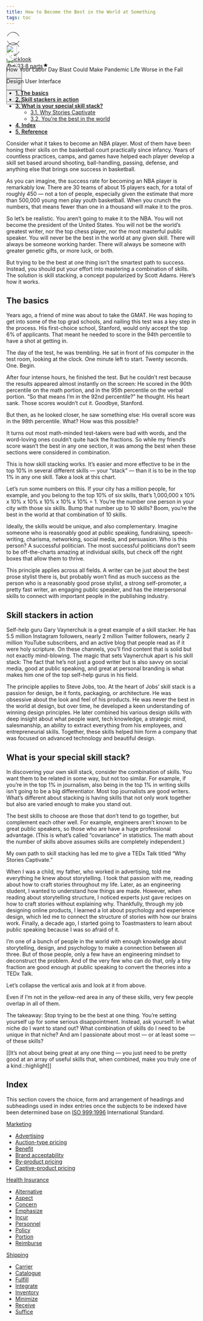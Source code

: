 ```yaml
---
title: How to Become the Best in the World at Something
tags: toc
---
```


<div class="ijk"><div class="ntt fb ik il im" style="height: 28px;"><div class="o ntt"><div><a href="https://quicklook.netlify.app/about/" rel="noopener"><div class="ce in io"><div class="ip ntt fa o p gnn iq ir is it iu eg"><svg width="36" height="36" viewBox="0 0 36 36"><path fill-rule="evenodd" clip-rule="evenodd" d="M18 1.87c-6.63 0-12.4 4.14-15.21 10.21L2 11.71C4.94 5.37 11 1 18 1s13.06 4.37 16 10.71l-.79.37C30.4 6.01 24.63 1.88 18 1.88zM2.79 23.92c2.81 6.07 8.58 10.2 15.21 10.2 6.63 0 12.4-4.13 15.21-10.2l.79.37C31.06 30.63 25 35 18 35S4.94 30.63 2 24.29l.79-.37z"></path></svg></div><img alt="Quicklook" class="amm dpp io in" src="https://avatars0.githubusercontent.com/u/68094278?v=4?crop=0.525xw:1xh;center,top&resize=640:*" width="28" height="28" style="margin-top: 0px;"></div></a></div><div class="iv ab ntt"><div class="ntt"><div style="flex:1; align-self: center;"><span class="crr cs cb cc fgg"><a href="https://quicklook.netlify.app/about/" class="" rel="noopener" style="background-image: none;"><h10 class="crr cs cb cc gjj">Quicklook</h10></a></span></div></div><span class="crr cs cb cc gh" style="align-self: center;"><a class="" rel="noopener" href="https://quicklook.netlify.app/posts/toc" style="background-image: none;"><h10 class="crr cs cb cc gh"><span class="iw"></span>Jun 23<span class="ix gh">·</span>8 parts<svg class="iy iz ja" width="15" height="15" viewBox="0 0 15 15"><path d="M7.44 2.32c.03-.1.09-.1.12 0l1.2 3.53a.29.29 0 0 0 .26.2h3.88c.11 0 .13.04.04.1L9.8 8.33a.27.27 0 0 0-.1.29l1.2 3.53c.03.1-.01.13-.1.07l-3.14-2.18a.3.3 0 0 0-.32 0L4.2 12.22c-.1.06-.14.03-.1-.07l1.2-3.53a.27.27 0 0 0-.1-.3L2.06 6.16c-.1-.06-.07-.12.03-.12h3.89a.29.29 0 0 0 .26-.19l1.2-3.52z"></path></svg></h10></a></span></div></div><div class="ntt jb jc jd je jf jg jh ji ex" style="align-self: center;"><div class="ntt o"><div class="jj amm"><div class="by" aria-hidden="false"><button class="boo ch ax ay az ba bb bcc bdd be dl dm bh dn do"><svg width="25" height="25" class="q"><g fill-rule="evenodd"><path d="M15.6 5a.42.42 0 0 0 .17-.3.42.42 0 0 0-.12-.33l-2.8-2.79a.5.5 0 0 0-.7 0l-2.8 2.8a.4.4 0 0 0-.1.32c0 .12.07.23.16.3h.02a.45.45 0 0 0 .57-.04l2-2V10c0 .28.23.5.5.5s.5-.22.5-.5V2.93l2.02 2.02c.08.07.18.12.3.13.11.01.21-.02.3-.08v.01"></path><path d="M18 7h-1.5a.5.5 0 0 0 0 1h1.6c.5 0 .9.4.9.9v10.2c0 .5-.4.9-.9.9H6.9a.9.9 0 0 1-.9-.9V8.9c0-.5.4-.9.9-.9h1.6a.5.5 0 0 0 .35-.15A.5.5 0 0 0 9 7.5a.5.5 0 0 0-.15-.35A.5.5 0 0 0 8.5 7H7a2 2 0 0 0-2 2v10c0 1.1.9 2 2 2h11a2 2 0 0 0 2-2V9a2 2 0 0 0-2-2"></path></g></svg></button></div></div><div class="jk amm"><div><div class="iy"><div><div class="by" role="tooltip" aria-hidden="false" aria-describedby="1" aria-labelledby="1"><button class="boo ch ax ay az ba bb bcc bdd be dl dm bh dn do" onclick="tocContainer()"><svg width="25" height="25" viewBox="0 0 25 25"><path d="M19 6a2 2 0 0 0-2-2H8a2 2 0 0 0-2 2v14.66h.01c.01.1.05.2.12.28a.5.5 0 0 0 .7.03l5.67-4.12 5.66 4.13a.5.5 0 0 0 .71-.03.5.5 0 0 0 .12-.29H19V6zm-6.84 9.97L7 19.64V6a1 1 0 0 1 1-1h9a1 1 0 0 1 1 1v13.64l-5.16-3.67a.49.49 0 0 0-.68 0z" fill-rule="evenodd"></path></svg></button></div></div></div></div></div><div class="jl amm ag"><div class="by" aria-hidden="false"><div class="by" aria-hidden="false"><div class="amm bk bee"><button class="boo ch ax ay az ba bb bcc bdd be dl dm bh dn do"><svg class="q jm jn" width="25" height="25"><path d="M5 12.5c0 .55.2 1.02.59 1.41.39.4.86.59 1.41.59.55 0 1.02-.2 1.41-.59.4-.39.59-.86.59-1.41 0-.55-.2-1.02-.59-1.41A1.93 1.93 0 0 0 7 10.5c-.55 0-1.02.2-1.41.59-.4.39-.59.86-.59 1.41zm5.62 0c0 .55.2 1.02.58 1.41.4.4.87.59 1.42.59.55 0 1.02-.2 1.41-.59.4-.39.59-.86.59-1.41 0-.55-.2-1.02-.59-1.41a1.93 1.93 0 0 0-1.41-.59c-.55 0-1.03.2-1.42.59-.39.39-.58.86-.58 1.41zm5.6 0c0 .55.2 1.02.58 1.41.4.4.87.59 1.43.59.56 0 1.03-.2 1.42-.59.39-.39.58-.86.58-1.41 0-.55-.2-1.02-.58-1.41a1.93 1.93 0 0 0-1.42-.59c-.56 0-1.04.2-1.43.59-.39.39-.58.86-.58 1.41z" fill-rule="evenodd"></path></svg></button></div></div></div></div></div></div></div></div>

<div id="bottommenu" class="ijk"><div class="ntt fb ik il im" style="height: 28px;"><div class="o ntt"><div><a href="https://quicklook.netlify.app/about/" rel="noopener"><div class="ce in io"><div class="ip ntt fa o p gnn iq ir is it iu eg"><svg width="36" height="36" viewBox="0 0 36 36"><path fill-rule="evenodd" clip-rule="evenodd" d="M18 1.87c-6.63 0-12.4 4.14-15.21 10.21L2 11.71C4.94 5.37 11 1 18 1s13.06 4.37 16 10.71l-.79.37C30.4 6.01 24.63 1.88 18 1.88zM2.79 23.92c2.81 6.07 8.58 10.2 15.21 10.2 6.63 0 12.4-4.13 15.21-10.2l.79.37C31.06 30.63 25 35 18 35S4.94 30.63 2 24.29l.79-.37z"></path></svg></div><img alt="Quicklook" class="amm dpp io in" src="https://avatars0.githubusercontent.com/u/68094278?v=4?crop=0.525xw:1xh;center,top&resize=640:*" width="28" height="28" style="margin-top: 0px;"></div></a></div></div><div class="ntt jb jc jd je jf jg jh ji ex" style="align-self: center;"><div class="ntt o"><div class="jj amm"><div class="by" aria-hidden="false"><button class="boo ch ax ay az ba bb bcc bdd be dl dm bh dn do"><svg width="25" height="25" class="q" style="fill: #f5f5f7;"><g fill-rule="evenodd"><path d="M15.6 5a.42.42 0 0 0 .17-.3.42.42 0 0 0-.12-.33l-2.8-2.79a.5.5 0 0 0-.7 0l-2.8 2.8a.4.4 0 0 0-.1.32c0 .12.07.23.16.3h.02a.45.45 0 0 0 .57-.04l2-2V10c0 .28.23.5.5.5s.5-.22.5-.5V2.93l2.02 2.02c.08.07.18.12.3.13.11.01.21-.02.3-.08v.01"></path><path d="M18 7h-1.5a.5.5 0 0 0 0 1h1.6c.5 0 .9.4.9.9v10.2c0 .5-.4.9-.9.9H6.9a.9.9 0 0 1-.9-.9V8.9c0-.5.4-.9.9-.9h1.6a.5.5 0 0 0 .35-.15A.5.5 0 0 0 9 7.5a.5.5 0 0 0-.15-.35A.5.5 0 0 0 8.5 7H7a2 2 0 0 0-2 2v10c0 1.1.9 2 2 2h11a2 2 0 0 0 2-2V9a2 2 0 0 0-2-2"></path></g></svg></button></div></div><div class="jk amm"><div><div class="iy"><div><div class="by" role="tooltip" aria-hidden="false" aria-describedby="1" aria-labelledby="1"><button class="boo ch ax ay az ba bb bcc bdd be dl dm bh dn do" onclick="tocContainer()" style="fill: #f5f5f7;"><svg width="25" height="25" viewBox="0 0 25 25"><path d="M19 6a2 2 0 0 0-2-2H8a2 2 0 0 0-2 2v14.66h.01c.01.1.05.2.12.28a.5.5 0 0 0 .7.03l5.67-4.12 5.66 4.13a.5.5 0 0 0 .71-.03.5.5 0 0 0 .12-.29H19V6zm-6.84 9.97L7 19.64V6a1 1 0 0 1 1-1h9a1 1 0 0 1 1 1v13.64l-5.16-3.67a.49.49 0 0 0-.68 0z" fill-rule="evenodd"></path></svg></button></div></div></div></div></div><div class="jl amm ag" style="margin-right: 34px;"><div class="by" aria-hidden="false"><div class="by" aria-hidden="false"><div class="amm bk bee"><button class="boo ch ax ay az ba bb bcc bdd be dl dm bh dn do"><svg class="q jm jn" width="25" height="25" style="fill: #f5f5f7;"><path d="M5 12.5c0 .55.2 1.02.59 1.41.39.4.86.59 1.41.59.55 0 1.02-.2 1.41-.59.4-.39.59-.86.59-1.41 0-.55-.2-1.02-.59-1.41A1.93 1.93 0 0 0 7 10.5c-.55 0-1.02.2-1.41.59-.4.39-.59.86-.59 1.41zm5.62 0c0 .55.2 1.02.58 1.41.4.4.87.59 1.42.59.55 0 1.02-.2 1.41-.59.4-.39.59-.86.59-1.41 0-.55-.2-1.02-.59-1.41a1.93 1.93 0 0 0-1.41-.59c-.55 0-1.03.2-1.42.59-.39.39-.58.86-.58 1.41zm5.6 0c0 .55.2 1.02.58 1.41.4.4.87.59 1.43.59.56 0 1.03-.2 1.42-.59.39-.39.58-.86.58-1.41 0-.55-.2-1.02-.58-1.41a1.93 1.93 0 0 0-1.42-.59c-.56 0-1.04.2-1.43.59-.39.39-.58.86-.58 1.41z" fill-rule="evenodd"></path></svg></button></div></div></div></div></div></div></div></div>

<link rel="stylesheet" href="/assets/css/toc.css">
<script src="/assets/js/toc.js"/></script>
<div id="toc-container">
<div class="user-guide-header">
<button type="button" class="close" onclick="tocContainer()" data-dismiss="modal" aria-label="Close" style="border-width: 0px;outline: none;background: transparent;margin: 0;padding: 0;"><span aria-hidden="true"><amp-icon class="icon hydrated" role="presentation" aria-hidden="true" innerhtml="<svg width=&quot;21&quot; height=&quot;21&quot; xmlns=&quot;http://www.w3.org/2000/svg&quot;><path d=&quot;M10.5 21C4.724 21 0 16.275 0 10.5S4.724 0 10.5 0 21 4.725 21 10.5 16.276 21 10.5 21zm-3.543-5.967a.96.96 0 00.693-.295l2.837-2.842 2.85 2.842c.167.167.41.295.693.295.552 0 1.001-.461 1.001-1.012 0-.281-.115-.512-.295-.704L11.899 10.5l2.85-2.855a.875.875 0 00.295-.68c0-.55-.45-.998-1.001-.998a.871.871 0 00-.668.295l-2.888 2.855-2.862-2.843a.891.891 0 00-.668-.281.99.99 0 00-1.001.986c0 .269.116.512.295.678L9.088 10.5l-2.837 2.843a.926.926 0 00-.295.678c0 .551.45 1.012 1.001 1.012z&quot; fill=&quot;#FFF&quot; fill-rule=&quot;nonzero&quot;/></svg>
" name="web-VideoPlayer-close"><svg width="21" height="21" xmlns="http://www.w3.org/2000/svg" style="fill: rgba(255, 255, 255, 0.9);"><path d="M10.5 21C4.724 21 0 16.275 0 10.5S4.724 0 10.5 0 21 4.725 21 10.5 16.276 21 10.5 21zm-3.543-5.967a.96.96 0 00.693-.295l2.837-2.842 2.85 2.842c.167.167.41.295.693.295.552 0 1.001-.461 1.001-1.012 0-.281-.115-.512-.295-.704L11.899 10.5l2.85-2.855a.875.875 0 00.295-.68c0-.55-.45-.998-1.001-.998a.871.871 0 00-.668.295l-2.888 2.855-2.862-2.843a.891.891 0 00-.668-.281.99.99 0 00-1.001.986c0 .269.116.512.295.678L9.088 10.5l-2.837 2.843a.926.926 0 00-.295.678c0 .551.45 1.012 1.001 1.012z" fill="#FFF" fill-rule="nonzero"></path></svg>
</amp-icon></span></button>
<p class="toc-title">How Your Labor Day Blast Could Make Pandemic Life Worse in the Fall</p>
<span class="label label-info">Design</span>
<span class="label label-info"> User Interface</span>
</div>
        <nav>
            <ul class="toc-list">
                <li class="re-li makedl a"><a href="#the_basics" style="background-image: none; font-weight: 600;">1. The basics</a></li>
                <li class="re-li makedl a"><a href="#skill-stackers" style="background-image: none; font-weight: 600;">2. Skill stackers in action</a></li>
                <li class="re-li makedl a"><a href="#special-skill" style="background-image: none; font-weight: 600;">3. What is your special skill stack?</a>
            <ul><li class="re-li makedl a" style="margin-left: 16px;"><a href="#skill" style="background-image: none;">3.1. Why Stories Captivate</a></li>
                <li class="re-li makedl a" style="margin-left: 16px;"><a href="#best" style="background-image: none;">3.2. You’re the best in the world</a></li></ul></li>
                <li class="re-li makedl a"><a href="#index" style="background-image: none; font-weight: 600;">4. Index</a></li>
                <li class="re-li makedl a"><a href="#chu-thich" style="background-image: none; font-weight: 600;">5. Reference</a></li>
            </ul>
        </nav>
</div>

Consider what it takes to become an NBA player. Most of them have been honing their skills on the basketball court practically since infancy. Years of countless practices, camps, and games have helped each player develop a skill set based around shooting, ball-handling, passing, defense, and anything else that brings one success in basketball.

As you can imagine, the success rate for becoming an NBA player is remarkably low. There are 30 teams of about 15 players each, for a total of roughly 450 — not a ton of people, especially given the estimate that more than 500,000 young men play youth basketball. When you crunch the numbers, that means fewer than one in a thousand will make it to the pros.

So let’s be realistic. You aren’t going to make it to the NBA. You will not become the president of the United States. You will not be the world’s greatest writer, nor the top chess player, nor the most masterful public speaker. You will never be the best in the world at any given skill. There will always be someone working harder. There will always be someone with greater genetic gifts, or more luck, or both.

But trying to be the best at one thing isn’t the smartest path to success. Instead, you should put your effort into mastering a combination of skills. The solution is skill stacking, a concept popularized by Scott Adams. Here’s how it works.

<h2 id="the_basics">The basics</h2>

Years ago, a friend of mine was about to take the GMAT. He was hoping to get into some of the top grad schools, and nailing this test was a key step in the process. His first-choice school, Stanford, would only accept the top 6% of applicants. That meant he needed to score in the 94th percentile to have a shot at getting in.

The day of the test, he was trembling. He sat in front of his computer in the test room, looking at the clock. One minute left to start. Twenty seconds. One. Begin.

After four intense hours, he finished the test. But he couldn’t rest because the results appeared almost instantly on the screen: He scored in the 90th percentile on the math portion, and in the 95th percentile on the verbal portion. “So that means I’m in the 92nd percentile?” he thought. His heart sank. Those scores wouldn’t cut it. Goodbye, Stanford.

But then, as he looked closer, he saw something else: His overall score was in the 98th percentile. What? How was this possible?

It turns out most math-minded test-takers were bad with words, and the word-loving ones couldn’t quite hack the fractions. So while my friend’s score wasn’t the best in any one section, it was among the best when these sections were considered in combination.

This is how skill stacking works. It’s easier and more effective to be in the top 10% in several different skills — your “stack” — than it is to be in the top 1% in any one skill. Take a look at this chart.

Let’s run some numbers on this. If your city has a million people, for example, and you belong to the top 10% of six skills, that’s 1,000,000 x 10% x 10% x 10% x 10% x 10% x 10% = 1. You’re the number one person in your city with those six skills. Bump that number up to 10 skills? Boom, <span id="best">you’re the best in the world</span> at that combination of 10 skills.

Ideally, the skills would be unique, and also complementary. Imagine someone who is reasonably good at public speaking, fundraising, speech-writing, charisma, networking, social media, and persuasion. Who is this person? A successful politician. The most successful politicians don’t seem to be off-the-charts amazing at individual skills, but check off the right boxes that allow them to thrive.

This principle applies across all fields. A writer can be just about the best prose stylist there is, but probably won’t find as much success as the person who is a reasonably good prose stylist, a strong self-promoter, a pretty fast writer, an engaging public speaker, and has the interpersonal skills to connect with important people in the publishing industry.

<h2 id="skill-stackers">Skill stackers in action</h2>

Self-help guru Gary Vaynerchuk is a great example of a skill stacker. He has 5.5 million Instagram followers, nearly 2 million Twitter followers, nearly 2 million YouTube subscribers, and an active blog that people read as if it were holy scripture. On these channels, you’ll find content that is solid but not exactly mind-blowing. The magic that sets Vaynerchuk apart is his skill stack: The fact that he’s not just a good writer but is also savvy on social media, good at public speaking, and great at personal branding is what makes him one of the top self-help gurus in his field.

The principle applies to Steve Jobs, too. At the heart of Jobs’ skill stack is a passion for design, be it fonts, packaging, or architecture. He was obsessive about the look and feel of his products. He was never the best in the world at design, but over time, he developed a keen understanding of winning design principles. He later combined his various design skills with deep insight about what people want, tech knowledge, a strategic mind, salesmanship, an ability to extract everything from his employees, and entrepreneurial skills. Together, these skills helped him form a company that was focused on advanced technology and beautiful design.

<h2 id="special-skill">What is your special skill stack?</h2>

In discovering your own skill stack, consider the combination of skills. You want them to be related in some way, but not too similar. For example, if you’re in the top 1% in journalism, also being in the top 1% in writing skills isn’t going to be a big differentiator. Most top journalists are good writers. What’s different about stacking is having skills that not only work together but also are varied enough to make you stand out.

The best skills to choose are those that don’t tend to go together, but complement each other well. For example, engineers aren’t known to be great public speakers, so those who are have a huge professional advantage. (This is what’s called “covariance” in statistics. The math about the number of skills above assumes skills are completely independent.)

<span id="skill">My own path to skill stacking has led me to give a TEDx Talk titled “Why Stories Captivate.”</span>

When I was a child, my father, who worked in advertising, told me everything he knew about storytelling. I took that passion with me, reading about how to craft stories throughout my life. Later, as an engineering student, I wanted to understand how things are made. However, when reading about storytelling structure, I noticed experts just gave recipes on how to craft stories without explaining why. Thankfully, through my job designing online products, I learned a lot about psychology and experience design, which led me to connect the structure of stories with how our brains work. Finally, a decade ago, I started going to Toastmasters to learn about public speaking because I was so afraid of it.

I’m one of a bunch of people in the world with enough knowledge about storytelling, design, and psychology to make a connection between all three. But of those people, only a few have an engineering mindset to deconstruct the problem. And of the very few who can do that, only a tiny fraction are good enough at public speaking to convert the theories into a TEDx Talk.

Let’s collapse the vertical axis and look at it from above.

Even if I’m not in the yellow-red area in any of these skills, very few people overlap in all of them.

The takeaway: Stop trying to be the best at one thing. You’re setting yourself up for some serious disappointment. Instead, ask yourself: In what niche do I want to stand out? What combination of skills do I need to be unique in that niche? And am I passionate about most — or at least some — of these skills?

[[It’s not about being great at any one thing — you just need to be pretty good at an array of useful skills that, when combined, make you truly one of a kind.::highlight]]

<h2 id="index">Index</h2>

This section covers the choice, form and arrangement of headings and subheadings used in index entries once the subjects to be indexed have been determined base on [ISO 999:1996](https://www.iso.org/obp/ui/#iso:std:iso:999:ed-2:v1:en) International Standard.

<div class="index-container">
  <div class="index-timeline">
    <div><a href="#" class="index-title">Marketing</a>
    <div class="index a"><ul class="index ul">
<li><a href="#">Advertising</a></li>
<li><a href="#">Auction-type pricing</a></li>
<li><a href="#">Benefit</a></li>
<li><a href="#">Brand acceptability</a></li>
<li><a href="#">By-product pricing</a></li>
<li><a href="#">Captive-product pricing</a></li>
    </ul>
    </div>
    </div>
    </div>
    <div><a href="#" class="index-title">Health Insurance</a>
    <div class="index a"><ul class="index ul">
<li><a href="#">Alternative</a></li>
<li><a href="#">Aspect</a></li>
<li><a href="#">Concern</a></li>
<li><a href="#">Emphasize</a></li>
<li><a href="#">Incur</a></li>
<li><a href="#">Personnel</a></li>
<li><a href="#">Policy</a></li>
<li><a href="#">Portion</a></li>
<li><a href="#">Reimburse</a></li>
    </ul>
    </div>
    </div>
    <div><a href="#" class="index-title">Shipping</a>
    <div class="index a"><ul class="index ul">
<li><a href="#">Carrier</a></li>
<li><a href="#">Catalogue</a></li>
<li><a href="#">Fulfill</a></li>
<li><a href="#">Integrate</a></li>
<li><a href="#">Inventory</a></li>
<li><a href="#">Minimize</a></li>
<li><a href="#">Receive</a></li>
<li><a href="#">Suffice</a></li>
    </ul>
    </div>
    </div>
</div>
